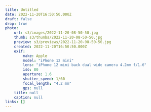 ```yaml
---
title: Untitled
date: 2022-11-20T16:50:50.000Z
draft: false
drop: true
photo:
    url: s3/images/2022-11-20-08-50-50.jpg
    thumb: s3/thumbs/2022-11-20-08-50-50.jpg
    preview: s3/previews/2022-11-20-08-50-50.jpg
    created: 2022-11-20T16:50:50.000Z
    exif:
        make: Apple
        model: "iPhone 12 mini"
        lens: "iPhone 12 mini back dual wide camera 4.2mm f/1.6"
        iso: 80
        aperture: 1.6
        shutter_speed: 1/60
        focal_length: "4.2 mm"
        gps: null
    title: null
    caption: null
links: []
---
```

